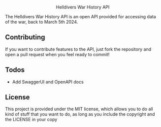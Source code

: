 <p align="center">Helldivers War History API</p>

The Helldivers War History API is an open API provided for accessing data of the war, back to March 5th 2024.

## Contributing
If you want to contribute features to the API, just fork the repository and open a pull request when you feel ready to commit!

## Todos
- Add SwaggerUI and OpenAPI docs

## License
This project is provided under the MIT license, which allows you to do all kind of stuff that you want to do, as long as you include the copyright and the LICENSE in your copy
